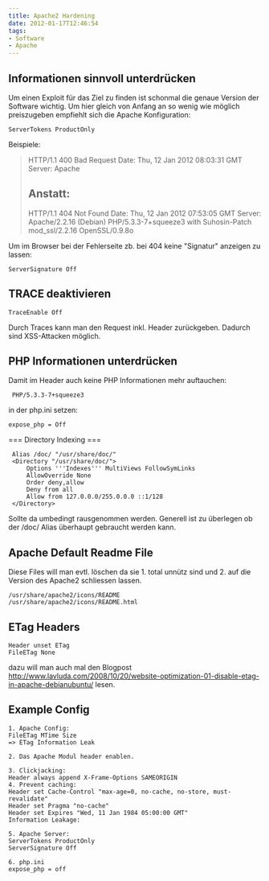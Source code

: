 ```yaml
---
title: Apache2 Hardening
date: 2012-01-17T12:46:54
tags: 
- Software
- Apache
---
```


## Informationen sinnvoll unterdrücken

Um einen Exploit für das Ziel zu finden ist schonmal die genaue Version der
Software wichtig. Um hier gleich von Anfang an so wenig wie möglich
preiszugeben empfiehlt sich die Apache Konfiguration:

    ServerTokens ProductOnly

Beispiele:

> HTTP/1.1 400 Bad Request
> Date: Thu, 12 Jan 2012 08:03:31 GMT
> Server: Apache
> ## Anstatt:
> HTTP/1.1 404 Not Found
> Date: Thu, 12 Jan 2012 07:53:05 GMT
> Server: Apache/2.2.16 (Debian) PHP/5.3.3-7+squeeze3 with Suhosin-Patch mod_ssl/2.2.16 OpenSSL/0.9.8o

Um im Browser bei der Fehlerseite zb. bei 404 keine "Signatur" anzeigen zu lassen:

    ServerSignature Off

## TRACE deaktivieren #

    TraceEnable Off

Durch Traces kann man den Request inkl. Header zurückgeben. Dadurch sind XSS-Attacken möglich.

## PHP Informationen unterdrücken #

Damit im Header auch keine PHP Informationen mehr auftauchen:

     PHP/5.3.3-7+squeeze3

in der php.ini setzen:

    expose_php = Off

=== Directory Indexing ===

~~~
 Alias /doc/ "/usr/share/doc/"
 <Directory "/usr/share/doc/">
     Options '''Indexes''' MultiViews FollowSymLinks
     AllowOverride None
     Order deny,allow
     Deny from all
     Allow from 127.0.0.0/255.0.0.0 ::1/128
 </Directory>
~~~

Sollte da umbedingt rausgenommen werden. Generell ist zu überlegen ob der
/doc/ Alias überhaupt gebraucht werden kann.

## Apache Default Readme File #

Diese Files will man evtl. löschen da sie 1. total unnütz sind und 2. auf
die Version des Apache2 schliessen lassen.

    /usr/share/apache2/icons/README
    /usr/share/apache2/icons/README.html

## ETag Headers #

    Header unset ETag
    FileETag None

dazu will man auch mal den Blogpost
http://www.lavluda.com/2008/10/20/website-optimization-01-disable-etag-in-apache-debianubuntu/
lesen.



## Example Config

~~~
1. Apache Config:
FileETag MTime Size
=> ETag Information Leak

2. Das Apache Modul header enablen.

3. Clickjacking:
Header always append X-Frame-Options SAMEORIGIN
4. Prevent caching:
Header set Cache-Control "max-age=0, no-cache, no-store, must-revalidate"
Header set Pragma "no-cache"
Header set Expires "Wed, 11 Jan 1984 05:00:00 GMT"
Information Leakage:

5. Apache Server:
ServerTokens ProductOnly
ServerSignature Off

6. php.ini
expose_php = off
~~~
